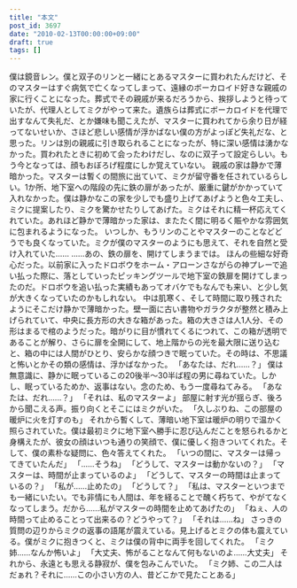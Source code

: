 ```yaml
---
title: "本文"
post_id: 3697
date: "2010-02-13T00:00:00+09:00"
draft: true
tags: []
---
```



僕は鏡音レン。僕と双子のリンと一緒にとあるマスターに買われたんだけど、そのマスターはすぐ病気で亡くなってしまって、遠縁のボーカロイド好きな親戚の家に行くことになった。葬式でその親戚が来るだろうから、挨拶しようと待っていたが、代理人としてミクがやって来た。遺族らは葬式にボーカロイドを代理で出すなんて失礼だ、とか嫌味も聞こえたが、マスターに買われてから余り日が経ってないせいか、さほど悲しい感情が浮かばない僕の方がよっぽど失礼だな、と思った。リンは別の親戚に引き取られることになったが、特に深い感情は湧かなかった。買われたときに初めて会ったわけだし、なのに双子って設定らしい。もう今となっては、顔もおぼろげ程度にしか覚えていない。 親戚の家は静かで薄暗かった。マスターは暫くの間旅に出ていて、ミクが留守番を任されているらしい。1か所、地下室への階段の先に鉄の扉があったが、厳重に鍵がかかっていて入れなかった。僕は静かなこの家を少しでも盛り上げてあげようと色々工夫し、ミクに提案したり、ミクを驚かせたりしてあげた。ミクはそれに精一杯応えてくれていた。あれほど静かで薄暗かった家は、またたく間に明るく賑やかな雰囲気に包まれるようになった。 いつしか、もうリンのことやマスターのことなどどうでも良くなっていた。ミクが僕のマスターのようにも思えて、それを自然と受け入れていた…… ……あの、鉄の扉を、開けてしまうまでは。 ほんの些細な好奇心だった。以前家に入ったドロボウをホーム・アローンさながらの神プレーで追い払った際に、落としていったピッキングツールで地下室の鉄扉を開けてしまったのだ。ドロボウを追い払った実績もあってオバケでもなんでも来い、と少し気が大きくなっていたのかもしれない。 中は肌寒く、そして時間に取り残されたようにそこだけ静かで薄暗かった。壁一面に古い書物やガラクタが整然と積み上げられていて、中央に長方形の大きな箱があった。箱の大きさは人1人分、その形はまるで棺のようだった。暗がりに目が慣れてくるにつれて、この箱が透明であることが解り、さらに扉を全開にして、地上階からの光を最大限に送り込むと、箱の中には人間がひとり、安らかな顔つきで眠っていた。その時は、不思議と怖いとかその類の感情は、浮かばなかった。 「あなたは、だれ……？」 僕は無意識に、静かに眠っているこの20後半～30半ば程の男に尋ねていた。しかし、眠っているためか、返事はない。念のため、もう一度尋ねてみる。 「あなたは、だれ……？」 「それは、私のマスターよ」 部屋に射す光が揺らぎ、後ろから聞こえる声。振り向くとそこにはミクがいた。 「久しぶりね、この部屋の暖炉に火を灯すのも」 それから暫くして、薄暗い地下室は暖炉の明りで温かく照らされていた。僕は最初ミクに地下室へ勝手に忍び込んだことを怒られるかと身構えたが、彼女の顔はいつも通りの笑顔で、僕に優しく抱きついてくれた。そして、僕の素朴な疑問に、色々答えてくれた。 「いつの間に、マスターは帰ってきていたんだ」 「……そうね」 「どうして、マスターは動かないの？」 「マスターは、時間が止まっているのよ」 「どうして、マスターの時間は止まっているの？」 「私が……止めたの」 「どうして？」 「私は、マスターといつまでも一緒にいたい。でも非情にも人間は、年を経ることで醜く朽ちて、やがてなくなってしまう。だから……私がマスターの時間を止めてあげたの」 「ねぇ、人の時間って止めることって出来るの？どうやって？」 「それは……ね」 さっきの質問の辺りからミクの返事の語尾が震えている。見上げるとミクの体も震えている。僕がミクに抱きつくと、ミクは僕の背中に両手を回してくれた。 「ミク姉……なんか怖いよ」 「大丈夫、怖がることなんて何もないのよ……大丈夫」 それから、永遠とも思える静寂が、僕を包みこんでいた。 「ミク姉、この二人はだぁれ？それに……この小さい方の人、昔どこかで見たことある」
